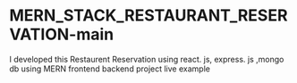 # MERN_STACK_RESTAURANT_RESERVATION-main
 I developed this Restaurent Reservation using react. js, express. js ,mongo db using MERN frontend backend project live example
